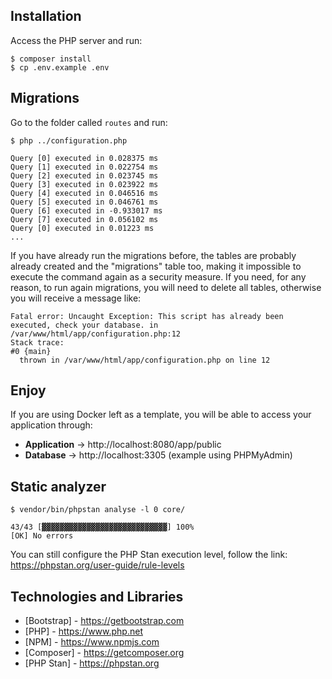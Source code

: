 ## Installation
Access the PHP server and run:
```
$ composer install
$ cp .env.example .env
```

## Migrations
Go to the folder called `routes` and run:
```
$ php ../configuration.php 
```

```
Query [0] executed in 0.028375 ms
Query [1] executed in 0.022754 ms
Query [2] executed in 0.023745 ms
Query [3] executed in 0.023922 ms
Query [4] executed in 0.046516 ms
Query [5] executed in 0.046761 ms
Query [6] executed in -0.933017 ms
Query [7] executed in 0.056102 ms
Query [0] executed in 0.01223 ms
...
```

If you have already run the migrations before, the tables are probably already created and the "migrations" table too,
making it impossible to execute the command again as a security measure. If you need, for any reason, to run again
migrations, you will need to delete all tables, otherwise you will receive a message like:

```
Fatal error: Uncaught Exception: This script has already been executed, check your database. in /var/www/html/app/configuration.php:12
Stack trace:
#0 {main}
  thrown in /var/www/html/app/configuration.php on line 12
```

## Enjoy
If you are using Docker left as a template, you will be able to access your application through:

- **Application** -> http://localhost:8080/app/public
- **Database** -> http://localhost:3305 (example using PHPMyAdmin)

## Static analyzer
```
$ vendor/bin/phpstan analyse -l 0 core/

43/43 [▓▓▓▓▓▓▓▓▓▓▓▓▓▓▓▓▓▓▓▓▓▓▓▓▓▓▓▓] 100%
[OK] No errors
```

You can still configure the PHP Stan execution level, follow the link:
https://phpstan.org/user-guide/rule-levels

## Technologies and Libraries
- [Bootstrap] - https://getbootstrap.com
- [PHP] - https://www.php.net
- [NPM] - https://www.npmjs.com
- [Composer] - https://getcomposer.org
- [PHP Stan] - https://phpstan.org
